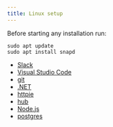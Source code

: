 ```yaml
---
title: Linux setup
---
```


Before starting any installation run:

```shell
sudo apt update
sudo apt install snapd
```

- [Slack](/lessons/setup-linux/reading/slack)
- [Visual Studio Code](/lessons/setup-linux/reading/vs-code)
- [git](/lessons/setup-linux/reading/git)
- [.NET](/lessons/setup-linux/reading/dotnet)
- [httpie](/lessons/setup-linux/reading/httpie)
- [hub](/lessons/setup-linux/reading/hub)
- [Node.js](/lessons/setup-linux/reading/nodejs)
- [postgres](/lessons/setup-linux/reading/postgres)
